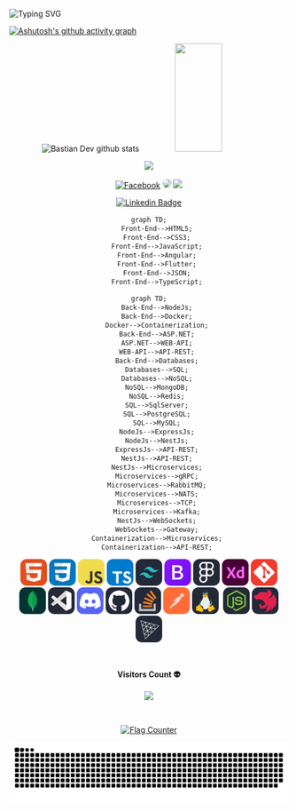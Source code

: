 ![Typing SVG](https://readme-typing-svg.herokuapp.com/?color=02D9F7FF&size=35&center=true&vCenter=true&width=1000&lines=My+name+is+Harry+Ore+Lara;I'm+Full-Stack+developer!;And+passionate+Mobile+App+developer)

<!----------------------------------------------------------------------------------------------------------------------------------------------------------------->
[![Ashutosh's github activity graph](https://github-readme-activity-graph.vercel.app/graph?username=HarryOreLara&bg_color=0d1117&color=ffffff&line=00b3ff&point=f9fafa&area=true&hide_border=true)](https://github.com/ashutosh00710/github-readme-activity-graph)

<!----------------------------------------------------------------------------------------------------------------------------------------------------------------->

<div align="center">  
  <img width="49%" height="195px" src="https://github-readme-stats.vercel.app/api?username=HarryOreLara&show_icons=true&count_private=true&hide_border=true&title_color=02D9F7FF&icon_color=02D9F7FF&text_color=c9d1d9&bg_color=0d1117" alt="Bastian Dev github stats" /> 
  
  <img width="41%" height="195px" src="https://github-readme-stats.vercel.app/api/top-langs/?username=HarryOreLara&layout=compact&hide_border=true&title_color=02D9F7FF&text_color=02D9F7FF&bg_color=0d1117" />
</div> 


<!----------------------------------------------------------------------------------------------------------------------------------------------------------------->

<p align="center">
 <img  src="https://github-readme-streak-stats.herokuapp.com?user=HarryOreLara&theme=tokyonight_duo&hide_border=true"
</p>


<!----------------------------------------------------------------------------------------------------------------------------------------------------------------->


<div align="center">
<div align="center">
<a href="https://facebook.com/harryorelara" target="_blank"><img alt="Facebook" src="https://img.shields.io/badge/facebook-%231DA1F2.svg?&style=for-the-badge&logo=facebook&logoColor=white"/></a>
<a href="https://www.youtube.com/channel/UCc9hddVrxeleEzexRryTHUA" target="_blank"><img src="https://img.shields.io/badge/-youtube-d71e18?style=for-the-badge&logo=youtube&logoColor=white" style="border-radius: 30px"></a> 
<a href="https://www.instagram.com/lara_harry16/" target="_blank"><img src="https://img.shields.io/badge/-Instagram-%23E4405F?style=for-the-badge&logo=instagram&logoColor=white"</a> 

[![Linkedin Badge](https://img.shields.io/badge/linkedin-%230077B5.svg?&style=for-the-badge&logo=linkedin&logoColor=white)](https://www.linkedin.com/in/harry-ore-lara-/)

</div>

<!----------------------------------------------------------------------------------------------------------------------------------------------------------------->

```mermaid
graph TD;
    Front-End-->HTML5;
    Front-End-->CSS3;
    Front-End-->JavaScript;
    Front-End-->Angular;
    Front-End-->Flutter;
    Front-End-->JSON;
    Front-End-->TypeScript;
```
<!----------------------------------------------------------------------------------------------------------------------------------------------------------------->

```mermaid
graph TD;
    Back-End-->NodeJs;
    Back-End-->Docker;
    Docker-->Containerization;
    Back-End-->ASP.NET;
    ASP.NET-->WEB-API;
    WEB-API-->API-REST;
    Back-End-->Databases;
    Databases-->SQL;
    Databases-->NoSQL;
    NoSQL-->MongoDB;
    NoSQL-->Redis;
    SQL-->SqlServer;
    SQL-->PostgreSQL;
    SQL-->MySQL;
    NodeJs-->ExpressJs;
    NodeJs-->NestJs;
    ExpressJs-->API-REST;
    NestJs-->API-REST;
    NestJs-->Microservices;
    Microservices-->gRPC;
    Microservices-->RabbitMQ;
    Microservices-->NATS;
    Microservices-->TCP;
    Microservices-->Kafka;
    NestJs-->WebSockets;
    WebSockets-->Gateway;
    Containerization-->Microservices;
    Containerization-->API-REST;
```

<!----------------------------------------------------------------------------------------------------------------------------------------------------------------->


<p align="center" >
<img src="https://github.com/tandpfun/skill-icons/blob/main/icons/HTML.svg" width="48" title="HTML"> 
<img src="https://github.com/tandpfun/skill-icons/blob/main/icons/CSS.svg" width="48" title="CSS">   
<img src="https://github.com/tandpfun/skill-icons/blob/main/icons/JavaScript.svg" width="48"  title="Javascript">   
<img src="https://github.com/tandpfun/skill-icons/blob/main/icons/TypeScript.svg" width="48" title="TypeScript">    
<img src="https://github.com/tandpfun/skill-icons/blob/main/icons/TailwindCSS-Dark.svg" width="48" title="TailWindCss">    
<img src="https://github.com/tandpfun/skill-icons/blob/main/icons/Bootstrap.svg" width="48">  
<img src="https://github.com/tandpfun/skill-icons/blob/main/icons/Figma-Dark.svg" width="48" title="Figma">   
<img src="https://github.com/tandpfun/skill-icons/blob/main/icons/XD.svg" width="48" title="Adobe XD">    
<img src="https://github.com/tandpfun/skill-icons/blob/main/icons/Git.svg" width="48" title="Git">  
<img src="https://github.com/tandpfun/skill-icons/blob/main/icons/MongoDB.svg" width="48" title="MongoDB">  
<img src="https://github.com/tandpfun/skill-icons/blob/main/icons/VSCode-Dark.svg" width="48" title="Vscode">   
<img src="https://github.com/tandpfun/skill-icons/blob/main/icons/Discord.svg" width="48" title="Discord">   
<img src="https://github.com/tandpfun/skill-icons/blob/main/icons/Github-Dark.svg" width="48" title="Github">   
<img src="https://github.com/tandpfun/skill-icons/blob/main/icons/StackOverflow-Dark.svg" width="48" title="StackOverFlow">   
<img src="https://github.com/tandpfun/skill-icons/blob/main/icons/Postman.svg" width="48" title="Postman">   
<img src="https://github.com/tandpfun/skill-icons/blob/main/icons/Linux-Dark.svg" width="48" title="Linux">   
<img src="" width="48" title="">
<img src="https://github.com/tandpfun/skill-icons/blob/main/icons/NodeJS-Dark.svg" width="48" title="NodeJs">   
<img src="https://github.com/tandpfun/skill-icons/blob/main/icons/NestJS-Dark.svg" width="48" title="NestJs">   
<img src="https://github.com/tandpfun/skill-icons/blob/main/icons/ThreeJS-Dark.svg" width="48" title="ThreeJs">   
<p/>


<!----------------------------------------------------------------------------------------------------------------------------------------------------------------->

<div align="center">
<br><p align="centre"><b>Visitors Count 👽 </b></p>  
<p align="center"><img align="center" src="https://profile-counter.glitch.me/{HarryOreLara}/count.svg" /></p> 
<br>
</div>

<!----------------------------------------------------------------------------------------------------------------------------------------------------------------->

<a href="https://info.flagcounter.com/a6dZ"><img src="https://s01.flagcounter.com/count2/a6dZ/bg_0D1117/txt_FFFFFF/border_0D1117/columns_8/maxflags_20/viewers_0/labels_1/pageviews_1/flags_0/percent_0/" alt="Flag Counter" border="0"></a>


<!----------------------------------------------------------------------------------------------------------------------------------------------------------------->

![](https://github.com/Platane/snk/raw/output/github-contribution-grid-snake.svg)




